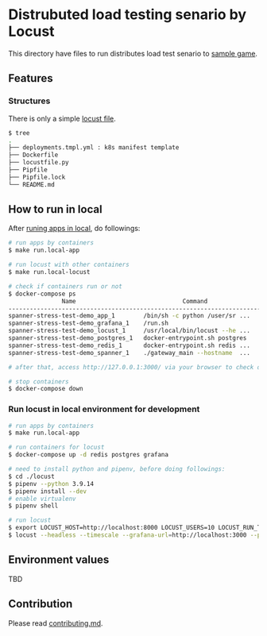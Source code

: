 # Distrubuted load testing senario by Locust

This directory have files to run distributes load test senario to [sample game](./../apps/README.md).

## Features

### Structures

There is only a simple [locust file](https://docs.locust.io/en/stable/writing-a-locustfile.html).

```bash
$ tree
.
├── deployments.tmpl.yml : k8s manifest template
├── Dockerfile
├── locustfile.py
├── Pipfile
├── Pipfile.lock
└── README.md
```

## How to run in local

After [runing apps in local](./../apps/README.md#how-to-run), do followings:

```bash
# run apps by containers
$ make run.local-app

# run locust with other containers
$ make run.local-locust

# check if containers run or not
$ docker-compose ps
               Name                              Command               State                                         Ports                                       
-----------------------------------------------------------------------------------------------------------------------------------------------------------------
spanner-stress-test-demo_app_1        /bin/sh -c python /user/sr ...   Up      0.0.0.0:8000->8000/tcp,:::8000->8000/tcp                                          
spanner-stress-test-demo_grafana_1    /run.sh                          Up      0.0.0.0:3000->3000/tcp,:::3000->3000/tcp                                          
spanner-stress-test-demo_locust_1     /usr/local/bin/locust --he ...   Up                                                                                        
spanner-stress-test-demo_postgres_1   docker-entrypoint.sh postgres    Up      0.0.0.0:5432->5432/tcp,:::5432->5432/tcp                                          
spanner-stress-test-demo_redis_1      docker-entrypoint.sh redis ...   Up      0.0.0.0:6379->6379/tcp,:::6379->6379/tcp                                          
spanner-stress-test-demo_spanner_1    ./gateway_main --hostname  ...   Up      0.0.0.0:9010->9010/tcp,:::9010->9010/tcp, 0.0.0.0:9020->9020/tcp,:::9020->9020/tcp

# after that, access http://127.0.0.1:3000/ via your browser to check dashboard

# stop containers
$ docker-compose down
```

### Run locust in local environment for development

```bash
# run apps by containers
$ make run.local-app

# run containers for locust
$ docker-compose up -d redis postgres grafana

# need to install python and pipenv, before doing followings:
$ cd ./locust
$ pipenv --python 3.9.14
$ pipenv install --dev
# enable virtualenv
$ pipenv shell

# run locust
$ export LOCUST_HOST=http://localhost:8000 LOCUST_USERS=10 LOCUST_RUN_TIME=5m REDIS_HOST=localhost
$ locust --headless --timescale --grafana-url=http://localhost:3000 --pghost=localhost --pguser=postgres --pgpassword=password
```

## Environment values

TBD

## Contribution

Please read [contributing.md](../docs/contributing.md).